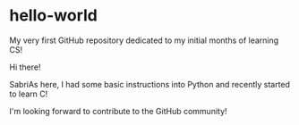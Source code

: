 # hello-world
My very first GitHub repository dedicated to my initial months of learning CS!

Hi there!

SabriAs here, I had some basic instructions into Python and recently started to learn C! 

I'm looking forward to contribute to the GitHub community! 
